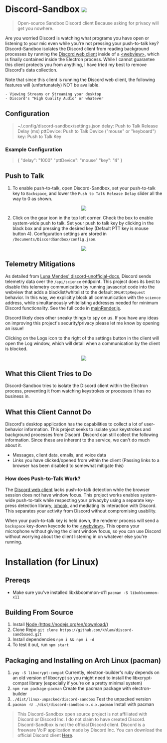 # Discord-Sandbox <a href="https://github.com/khlam/discord-sandboxed/releases/latest"><img src="https://img.shields.io/badge/download-latest-green.svg"></a>

> Open-source Sandbox Discord client
> Because asking for privacy will get you nowhere.

Are you worried Discord is watching what programs you have open or listening to your mic even while you're not pressing your push-to-talk key?
Discord-Sandbox isolates the Discord client from reading background processes by running the [Discord web client](https://discord.com/) inside of a [\<webview>](https://developer.chrome.com/apps/tags/webview), which is finally contained inside the Electron process. While I cannot guarantee this client protects you from anything, I have tried my best to remove Discord's data collection.


Note that since this client is running the Discord web client, the following features will (unfortunately) NOT be available.

    - Viewing Streams or Streaming your desktop
    - Discord's "High Quality Audio" or whatever


## Configuration
> ~/.config/discord-sandbox/settings.json
> delay:     Push to Talk Release Delay (ms)
> pttDevice: Push to Talk Device ("mouse" or "keyboard")
> key:       Push to Talk Key

### Example Configuration
> {
>   "delay": "1000"
>   "pttDevice": "mouse"
>   "key": "4"
> }

## Push to Talk
1. To enable push-to-talk, open Discord-Sandbox, set your push-to-talk key to `Backspace`, and lower the `Push to Talk Release Delay` slider all the way to 0 as shown.
<p align="center">
<img src="./docs/img/PTTSettings.PNG" />
</p>

2. Click on the gear icon in the top left corner. Check the box to enable system-wide push to talk. Set your push to talk key by clicking in the black box and pressing the desired key (Default PTT key is mouse button 4). Configuration settings are stored in `/Documents/DiscordSandbox/config.json`.
<p align="center">
<img src="./docs/img/PTT.PNG" />
</p>


## Telemetry Mitigations
As detailed from [Luna Mendes' discord-unofficial-docs]("https://luna.gitlab.io/discord-unofficial-docs/"), Discord sends telemetry data over the `/api/science` endpoint. This project does its best to disable this telemetry communication by running javascript code into the webview that adds a blacklist/whitelist to the default `XMLHttpRequest` behavior. In this way, we explicitly block all communication with the `science` address, while simultaneously whitelisting addresses needed for minimum Discord functionality. See the full code in [mainRender.js]("./views/js/mainRender.js"). 


Discord likely does other sneaky things to spy on us. If you have any ideas on improving this project's security/privacy please let me know by opening an issue!


Clicking on the Logs icon to the right of the settings button in the client will open the Log window, which will detail when a communication by the client is blocked.
<p align="center">
<img src="./docs/img/logs.PNG" />
</p>


## What this Client Tries to Do
Discord-Sandbox tries to isolate the Discord client within the Electron process, preventing it from watching keystrokes or processes it has no business in.


## What this Client Cannot Do
Discord's desktop application has the capabilities to collect a lot of user-behavior information.
This project seeks to isolate your keystrokes and background processes from Discord.
Discord can still collect the following information. Since these are inherent to the service, we can't do much about it.

- Messages, client data, emails, and voice data
- Links you have clicked/opened from within the client (Passing links to a browser has been disabled to somewhat mitigate this)


### How does Push-to-Talk Work?
The [Discord web client](https://discord.com/) lacks push-to-talk detection while the browser session does not have window focus. This project works enables system-wide push-to-talk while respecting your privacyby using a separate key-press detection library, [iohook](https://www.npmjs.com/package/iohook), and mediating its interaction with Discord.
This separates your activity from Discord without compromising usability.

When your push-to-talk key is held down, the renderer process will send a `backspace` key-down keycode to the [\<webview>](https://developer.chrome.com/apps/tags/webview). This opens your microphone without giving the client window focus, so you can use Discord without worrying about the client listening in on whatever else you're running.


# Installation (for Linux)

## Prereqs
- Make sure you've installed libxkbcommon-x11 `pacman -S libxkbcommon-x11`

## Building From Source
1. Install [Node (https://nodejs.org/en/download/)](https://nodejs.org/en/download/)
2. Clone Repo `git clone https://github.com/khlam/discord-sandboxed.git`
3. Install dependencies `npm i && npm i -d`
4. To test it out, run `npm start`

## Packaging and Installing on Arch Linux (pacman)
1. `yay -S libxcrypt-compat` Currently, electron-builder's ruby depends on an old version of libxcrypt so you might need to install the libxcrypt-compat library (especially if you're on a pretty minimal system)
2. `npm run package-pacman` Create the pacman package with electron-builder
3. `./dist/linux-unpacked/discord-sandbox` Test the unpacked version
4. `pacman -U ./dist/discord-sandbox-x.x.x.pacman` Install with pacman

> This Discord-Sandbox open source project is not affiliated with Discord or Discord Inc.
I do not claim to have created Discord.
Discord-Sandbox is not the official Discord client.
Discord is a freeware VoIP application made by Discord Inc.
You can download the official Discord client [Here](https://discord.com/).
